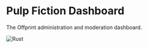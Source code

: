 # Pulp Fiction Dashboard

The Offprint administration and moderation dashboard.

![Rust](https://github.com/OffprintStudios/pulp-fiction-dash/workflows/Rust/badge.svg)

